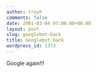 ```yaml
---
author: troyh
comments: false
date: 2001-03-04 07:00:00+00:00
layout: post
slug: googlebot-back
title: Googlebot back
wordpress_id: 1373
---
```


Google again!!!
